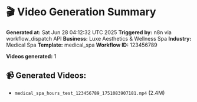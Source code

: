 # 🎬 Video Generation Summary

**Generated at:** Sat Jun 28 04:12:32 UTC 2025
**Triggered by:** n8n via workflow_dispatch API
**Business:** Luxe Aesthetics & Wellness Spa
**Industry:** Medical Spa
**Template:** medical_spa
**Workflow ID:** 123456789

**Videos generated:** 1

## 📹 Generated Videos:
- `medical_spa_hours_test_123456789_1751083907181.mp4` (2.4M)
